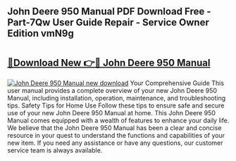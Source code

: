 ## John Deere 950 Manual PDF Download Free - Part-7Qw User Guide Repair - Service Owner Edition vmN9g

# <h2><a href="http://bc12228.oget.top/?id=John+Deere+950+Manual">🔗Download New 👉🔴 John Deere 950 Manual</a></h2>

[![John Deere 950 Manual new download](https://i.imgur.com/5g1atiW.png)](http://bc12228.oget.top/?id=John+Deere+950+Manual)
Your Comprehensive Guide This user manual provides a complete overview of your new John Deere 950 Manual, including installation, operation, maintenance, and troubleshooting tips. Safety Tips for Home Use Follow these tips to ensure safe and secure use of your new John Deere 950 Manual at home. This John Deere 950 Manual comes equipped with a wealth of features to enhance your daily life. We believe that the John Deere 950 Manual has been a clear and concise resource in your quest to understand the functions and capabilities of your new item. If you need any assistance or have any questions, our customer service team is always available.
